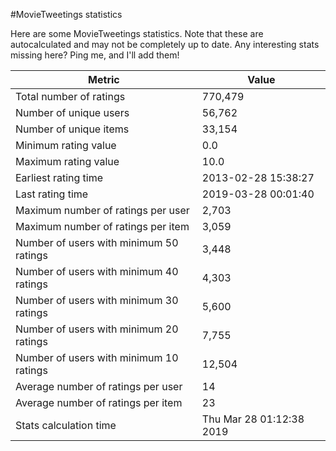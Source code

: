 #MovieTweetings statistics

Here are some MovieTweetings statistics. Note that these are autocalculated and may not be completely up to date. Any interesting stats missing here? Ping me, and I'll add them!

Metric | Value
--- | ---
Total number of ratings                 | 770,479
Number of unique users                  | 56,762
Number of unique items                  | 33,154
Minimum rating value                    | 0.0
Maximum rating value                    | 10.0
Earliest rating time                    | 2013-02-28 15:38:27
Last rating time                        | 2019-03-28 00:01:40
Maximum number of ratings per user      | 2,703
Maximum number of ratings per item      | 3,059
Number of users with minimum 50 ratings | 3,448
Number of users with minimum 40 ratings | 4,303
Number of users with minimum 30 ratings | 5,600
Number of users with minimum 20 ratings | 7,755
Number of users with minimum 10 ratings | 12,504
Average number of ratings per user      | 14
Average number of ratings per item      | 23
Stats calculation time                  | Thu Mar 28 01:12:38 2019

